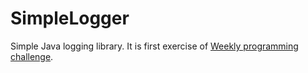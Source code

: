 # SimpleLogger
Simple Java logging library. It is first exercise of [Weekly programming challenge](https://www.google.com).

